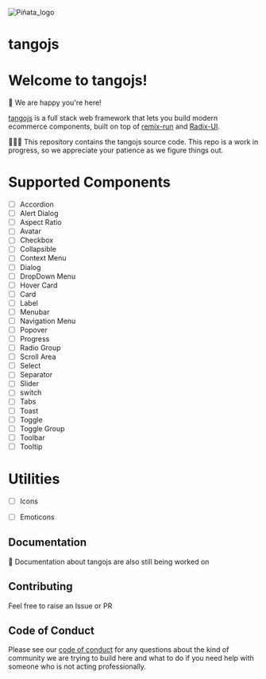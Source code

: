![Piñata_logo](https://user-images.githubusercontent.com/19430799/213939958-548d3f47-1e4c-4ea5-bc5a-d458a6e73ad2.svg)
# tangojs

# Welcome to tangojs!

🎉 We are happy you're here!

[tangojs](https://tangojs.run) is a full stack web framework that lets you build modern ecommerce components, built on top of [remix-run](https://github.com/remix-run/remix) and [Radix-UI](https://www.radix-ui.com/).

🧑🏿‍💻 This repository contains the tangojs source code. This repo is a work in progress, so we appreciate your patience as we figure things out.

# Supported Components

- [ ] Accordion
- [ ] Alert Dialog
- [ ] Aspect Ratio
- [ ] Avatar
- [ ] Checkbox
- [ ] Collapsible
- [ ] Context Menu
- [ ] Dialog
- [ ] DropDown Menu
- [ ] Hover Card
- [ ] Card
- [ ] Label
- [ ] Menubar
- [ ] Navigation Menu
- [ ] Popover
- [ ] Progress
- [ ] Radio Group
- [ ] Scroll Area
- [ ] Select
- [ ] Separator
- [ ] Slider
- [ ] switch
- [ ] Tabs
- [ ] Toast
- [ ] Toggle
- [ ] Toggle Group
- [ ] Toolbar
- [ ] Tooltip

# Utilities
- [ ] Icons
- [ ] Emoticons




## Documentation

📖 Documentation about tangojs are also still being worked on

## Contributing

Feel free to raise an Issue or PR

## Code of Conduct

Please see our [code of conduct](CODE_OF_CONDUCT.md) for any questions about the kind of community we are trying to build here and what to do if you need help with someone who is not acting professionally.
